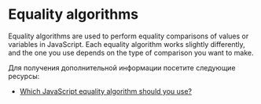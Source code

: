 # Equality algorithms

Equality algorithms are used to perform equality comparisons of values or variables in JavaScript. Each equality algorithm works slightly differently, and the one you use depends on the type of comparison you want to make.

Для получения дополнительной информации посетите следующие ресурсы:

- [Which JavaScript equality algorithm should you use?](https://developer.mozilla.org/en-US/docs/Web/JavaScript/Equality_comparisons_and_sameness)
